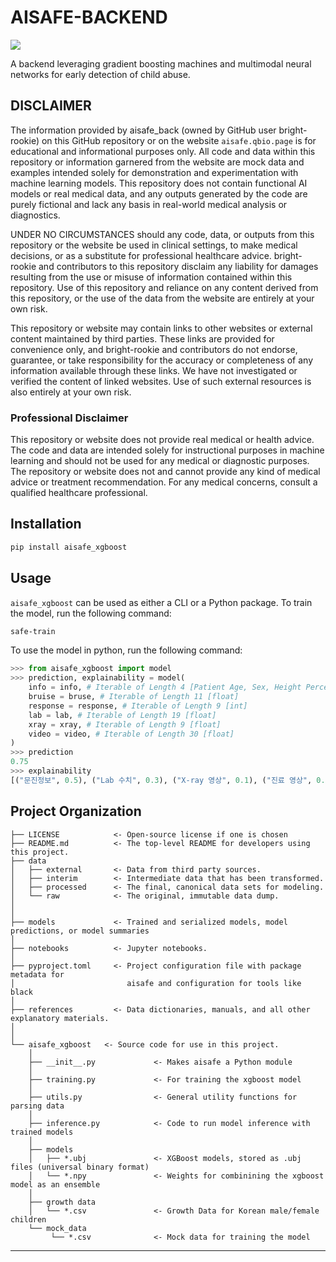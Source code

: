 # AISAFE-BACKEND

<a target="_blank" href="https://cookiecutter-data-science.drivendata.org/">
    <img src="https://img.shields.io/badge/CCDS-Project%20template-328F97?logo=cookiecutter" />
</a>

A backend leveraging gradient boosting machines and multimodal neural networks for early detection of child abuse. 

## DISCLAIMER

The information provided by aisafe_back (owned by GitHub user bright-rookie) on this GitHub repository or on the website `aisafe.qbio.page` is for educational and informational purposes only. All code and data within this repository or information garnered from the website are mock data and examples intended solely for demonstration and experimentation with machine learning models. This repository does not contain functional AI models or real medical data, and any outputs generated by the code are purely fictional and lack any basis in real-world medical analysis or diagnostics.

UNDER NO CIRCUMSTANCES should any code, data, or outputs from this repository or the website be used in clinical settings, to make medical decisions, or as a substitute for professional healthcare advice. bright-rookie and contributors to this repository disclaim any liability for damages resulting from the use or misuse of information contained within this repository. Use of this repository and reliance on any content derived from this repository, or the use of the data from the website are entirely at your own risk.

This repository or website may contain links to other websites or external content maintained by third parties. These links are provided for convenience only, and bright-rookie and contributors do not endorse, guarantee, or take responsibility for the accuracy or completeness of any information available through these links. We have not investigated or verified the content of linked websites. Use of such external resources is also entirely at your own risk.

### Professional Disclaimer

This repository or website does not provide real medical or health advice. The code and data are intended solely for instructional purposes in machine learning and should not be used for any medical or diagnostic purposes. The repository or website does not and cannot provide any kind of medical advice or treatment recommendation. For any medical concerns, consult a qualified healthcare professional.


## Installation

```bash
pip install aisafe_xgboost
```

## Usage

`aisafe_xgboost` can be used as either a CLI or a Python package. 
To train the model, run the following command:

```bash
safe-train
```

To use the model in python, run the following command:

```python
>>> from aisafe_xgboost import model
>>> prediction, explainability = model(
    info = info, # Iterable of Length 4 [Patient Age, Sex, Height Percentile, Weight Percentile]
    bruise = bruse, # Iterable of Length 11 [float]
    response = response, # Iterable of Length 9 [int]
    lab = lab, # Iterable of Length 19 [float]
    xray = xray, # Iterable of Length 9 [float]
    video = video, # Iterable of Length 30 [float]
)
>>> prediction 
0.75
>>> explainability 
[("문진정보", 0.5), ("Lab 수치", 0.3), ("X-ray 영상", 0.1), ("진료 영상", 0.1), ("신체 계측치", 0.0), ("멍 정보", 0.0)]
```



## Project Organization

```
├── LICENSE            <- Open-source license if one is chosen
├── README.md          <- The top-level README for developers using this project.
├── data
│   ├── external       <- Data from third party sources.
│   ├── interim        <- Intermediate data that has been transformed.
│   ├── processed      <- The final, canonical data sets for modeling.
│   └── raw            <- The original, immutable data dump.
│
│
├── models             <- Trained and serialized models, model predictions, or model summaries
│
├── notebooks          <- Jupyter notebooks. 
│
├── pyproject.toml     <- Project configuration file with package metadata for 
│                         aisafe and configuration for tools like black
│
├── references         <- Data dictionaries, manuals, and all other explanatory materials.
│
│
└── aisafe_xgboost   <- Source code for use in this project.
    │
    ├── __init__.py             <- Makes aisafe a Python module
    │
    ├── training.py             <- For training the xgboost model
    │
    ├── utils.py                <- General utility functions for parsing data
    │
    ├── inference.py            <- Code to run model inference with trained models
    │
    ├── models                
    │   ├── *.ubj               <- XGBoost models, stored as .ubj files (universal binary format) 
    │   └── *.npy               <- Weights for combinining the xgboost model as an ensemble        
    │
    ├── growth data                 
    │   └── *.csv               <- Growth Data for Korean male/female children
    └── mock_data
         └── *.csv              <- Mock data for training the model
```
--------

